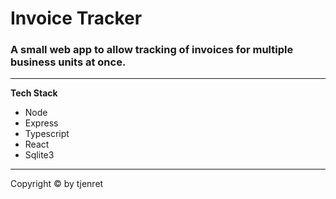 # Invoice Tracker

### A small web app to allow tracking of invoices for multiple business units at once.
-----

**Tech Stack**
- Node
- Express
- Typescript
- React
- Sqlite3



-----
Copyright &copy; by tjenret

